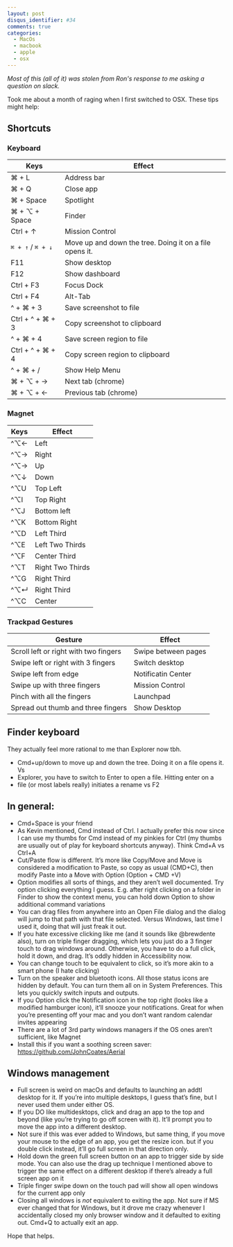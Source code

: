 ```yaml
---
layout: post
disqus_identifier: #34
comments: true
categories: 
  - MacOs
  - macbook
  - apple
  - osx
---
```

*Most of this (all of it) was stolen from Ron's response to me asking a
question on slack.* 

Took me about a month of raging when I first switched to OSX. These tips might
help:

## Shortcuts

### Keyboard

| Keys                 | Effect                          | 
|----------------------|---------------------------------|
| ⌘ + L                | Address bar                     |
| ⌘ + Q                | Close app                       |
| ⌘ + Space            | Spotlight                       |
| ⌘ + ⌥ + Space        | Finder                          |
| Ctrl + ↑             | Mission Control                 |
| `⌘ + ↑` / `⌘ + ↓`    | Move up and down the tree. Doing it on a file opens it. |
| F11                  | Show desktop                    |
| F12                  | Show dashboard                  |
| Ctrl + F3            | Focus Dock                      |
| Ctrl + F4            | Alt-Tab                         |
| ^ + ⌘ + 3            | Save screenshot to file         |
| Ctrl + ^ + ⌘ + 3     | Copy screenshot to clipboard    |
| ^ + ⌘ + 4            | Save screen region to file      |
| Ctrl + ^ + ⌘ + 4     | Copy screen region to clipboard |
| ^ + ⌘ + /            | Show Help Menu                  |
| ⌘ + ⌥ + →            | Next tab (chrome)               |
| ⌘ + ⌥ + ←            | Previous tab (chrome)           |

### Magnet

| Keys                 | Effect                          | 
|----------------------|---------------------------------|
| ^⌥←                  | Left                            |
| ^⌥→                  | Right                           |
| ^⌥→                  | Up                              |
| ^⌥↓                  | Down                            |
| ^⌥U                  | Top Left                        |
| ^⌥I                  | Top Right                       |
| ^⌥J                  | Bottom left                     |
| ^⌥K                  | Bottom Right                    |
| ^⌥D                  | Left Third                      |
| ^⌥E                  | Left Two Thirds                 |
| ^⌥F                  | Center Third                    |
| ^⌥T                  | Right Two Thirds                |
| ^⌥G                  | Right Third                     |
| ^⌥↵                  | Right Third                     |
| ^⌥C                  | Center                          |

### Trackpad Gestures

| Gesture                               | Effect              |
|---------------------------------------|---------------------|
| Scroll left or right with two fingers | Swipe between pages |
| Swipe left or right with 3 fingers    | Switch desktop      |
| Swipe left from edge                  | Notificatin Center  |
| Swipe up with three fingers           | Mission Control     |
| Pinch with all the fingers            | Launchpad           |
| Spread out thumb and three fingers    | Show Desktop        |

## Finder keyboard 

They actually feel more rational to me than Explorer now tbh.

* Cmd+up/down to move up and down the tree. Doing it on a file opens it. Vs
* Explorer, you have to switch to Enter to open a file.  Hitting enter on a
* file (or most labels really) initiates a rename vs F2

## In general:

* Cmd+Space is your friend
* As Kevin mentioned, Cmd instead of Ctrl. I actually prefer this now since I
  can use my thumbs for Cmd instead of my pinkies for Ctrl (my thumbs are
  usually out of play for keyboard shortcuts anyway). Think Cmd+A vs Ctrl+A
* Cut/Paste flow is different. It’s more like Copy/Move and Move is considered
  a modification to Paste, so copy as usual (CMD+C), then modify Paste into a
  Move with Option (Option + CMD +V)
* Option modifies all sorts of things, and they aren’t well documented. Try
  option clicking everything I guess. E.g. after right clicking on a folder in
  Finder to show the context menu, you can hold down Option to show additional
  command variations
* You can drag files from anywhere into an Open File dialog and the dialog will
  jump to that path with that file selected. Versus Windows, last time I used
  it, doing that will just freak it out.
* If you hate excessive clicking like me (and it sounds like @brewdente also),
  turn on triple finger dragging, which lets you just do a 3 finger touch to
  drag windows around.  Otherwise, you have to do a full click, hold it down, and
  drag.  It’s oddly hidden in Accessibility now.
* You can change touch to be equivalent to click, so it’s more akin to a smart
  phone (I hate clicking)
* Turn on the speaker and bluetooth icons. All those status icons are hidden by
  default. You can turn them all on in System Preferences. This lets you
  quickly switch inputs and outputs.
* If you Option click the Notification icon in the top right (looks like a
  modified hamburger icon), it’ll snooze your notifications. Great for when
  you’re presenting off your mac and you don’t want random calendar invites
  appearing
* There are a lot of 3rd party windows managers if the OS ones aren’t sufficient, like Magnet
* Install this if you want a soothing screen saver: https://github.com/JohnCoates/Aerial

## Windows management

* Full screen is weird on macOs and defaults to launching an addtl desktop for
  it. If you’re into multiple desktops, I guess that’s fine, but I never used
  them under either OS.
* If you DO like multidesktops, click and drag an app to the top and beyond
  (like you’re trying to go off screen with it). It’ll prompt you to move the
  app into a different desktop.
* Not sure if this was ever added to Windows, but same thing, if you move your
  mouse to the edge of an app, you get the resize icon. but if you double click
  instead, it’ll go full screen in that direction only.
* Hold down the green full screen button on an app to trigger side by side
  mode. You can also use the drag up technique I mentioned above to trigger the
  same effect on a different desktop if there’s already a full screen app on it
* Triple finger swipe down on the touch pad will show all open windows for the
  current app only
* Closing all windows is *not* equivalent to exiting the app. Not sure if MS
  ever changed that for Windows, but it drove me crazy whenever I accidentally
  closed my only browser window and it defaulted to exiting out. Cmd+Q to
  actually exit an app.

Hope that helps.

